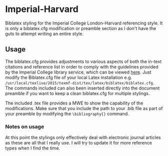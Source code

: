 # Imperial-Harvard

Biblatex styling for the Imperial College London-Harvard referencing style. It is only a biblatex.cfg modification or preamble section as I don't have the guts to attempt writing an entire style.

## Usage

The biblatex.cfg provides adjustments to various aspects of both the in-text citations and reference list in order to comply with the guidelines provided by the Imperial College library service, which can be viewed [here](https://www.imperial.ac.uk/media/imperial-college/administration-and-support-services/library/public/harvard.pdf). Just modify the Biblatex.cfg file of your local Latex installation e.g. `/usr/local/texlive/2015/texmf-dist/tex/latex/biblatex/biblatex.cfg`. The commands included can also been inserted directly into the document preamble if you want to keep a clean biblatex.cfg for multiple stylings.

The included .tex file provides a MWE to show the capability of the modifications. Make sure that you include the path to your .bib file as part of your preamble by modifying the `\bibliography{}` command.

### Notes on usage

At this point the stylings only effectively deal with electronic journal articles as these are all that I really use. I will try to update it for more reference types when I find the time.
